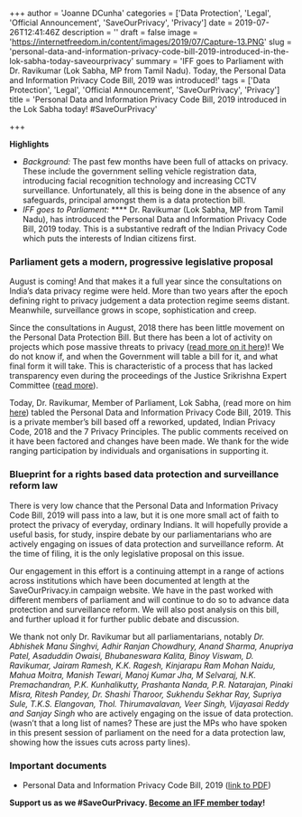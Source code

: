 +++
author = 'Joanne DCunha'
categories = ['Data Protection', 'Legal', 'Official Announcement', 'SaveOurPrivacy', 'Privacy']
date = 2019-07-26T12:41:46Z
description = ''
draft = false
image = 'https://internetfreedom.in/content/images/2019/07/Capture-13.PNG'
slug = 'personal-data-and-information-privacy-code-bill-2019-introduced-in-the-lok-sabha-today-saveourprivacy'
summary = 'IFF goes to Parliament with Dr. Ravikumar (Lok Sabha, MP from Tamil Nadu). Today, the Personal Data and Information Privacy Code Bill, 2019 was introduced!'
tags = ['Data Protection', 'Legal', 'Official Announcement', 'SaveOurPrivacy', 'Privacy']
title = 'Personal Data and Information Privacy Code Bill, 2019 introduced in the Lok Sabha today! #SaveOurPrivacy'

+++


**Highlights**

* _Background:_ The past few months have been full of attacks on privacy. These include the government selling vehicle registration data, introducing facial recognition technology and increasing CCTV surveillance. Unfortunately, all this is being done in the absence of any safeguards, principal amongst them is a data protection bill.
* _IFF goes to Parliament:_ **** Dr. Ravikumar (Lok Sabha, MP from Tamil Nadu), has introduced the Personal Data and Information Privacy Code Bill, 2019 today. This is a substantive redraft of the Indian Privacy Code which puts the interests of Indian citizens first.

### Parliament gets a modern, progressive legislative proposal

August is coming! And that makes it a full year since the consultations on India’s data privacy regime were held. More than two years after the epoch defining right to privacy judgement a data protection regime seems distant. Meanwhile, surveillance grows in scope, sophistication and creep.

Since the consultations in August, 2018 there has been little movement on the Personal Data Protection Bill. But there has been a lot of activity on projects which pose massive threats to privacy ([read more on it here](https://internetfreedom.in/running-out-of-time-but-never-out-of-slime-new-ways-in-which-your-data-is-threatened/))! We do not know if, and when the Government will table a bill for it, and what final form it will take. This is characteristic of a process that has lacked transparency even during the proceedings of the Justice Srikrishna Expert Committee ([read more](https://internetfreedom.in/untitled-2/)).

Today, Dr. Ravikumar, Member of Parliament, Lok Sabha, (read more on him [here](https://www.hindustantimes.com/india-news/first-constituency-then-state-nation/story-6ZrWdYrzqWouzvAVUERwlJ.html)) tabled the Personal Data and Information Privacy Code Bill, 2019. This is a private member’s bill based off a reworked, updated, Indian Privacy Code, 2018 and the 7 Privacy Principles. The public comments received on it have been factored and changes have been made. We thank for the wide ranging participation by individuals and organisations in supporting it.

### Blueprint for a rights based data protection and surveillance reform law

There is very low chance that the Personal Data and Information Privacy Code Bill, 2019 will pass into a law, but it is one more small act of faith to protect the privacy of everyday, ordinary Indians. It will hopefully provide a useful basis, for study, inspire debate by our parliamentarians who are actively engaging on issues of data protection and surveillance reform. At the time of filing, it is the only legislative proposal on this issue.

Our engagement in this effort is a continuing attempt in a range of actions across institutions which have been documented at length at the SaveOurPrivacy.in campaign website. We have in the past worked with different members of parliament and will continue to do so to advance data protection and surveillance reform. We will also post analysis on this bill, and further upload it for further public debate and discussion.

We thank not only Dr. Ravikumar but all parliamentarians, notably _Dr. Abhishek Manu Singhvi, Adhir Ranjan Chowdhury, Anand Sharma, Anupriya Patel, Asaduddin Owaisi, Bhubaneswara Kalita, Binoy Viswam, D. Ravikumar, Jairam Ramesh, K.K. Ragesh, Kinjarapu Ram Mohan Naidu, Mahua Moitra, Manish Tewari, Manoj Kumar Jha, M Selvaraj, N.K. Premachandran, P.K. Kunhalikutty, Prashanta Nanda, P.R. Natarajan, Pinaki Misra, Ritesh Pandey, Dr. Shashi Tharoor, Sukhendu Sekhar Ray, Supriya Sule, T.K.S. Elangovan, Thol. Thirumavalavan, Veer Singh, Vijayasai Reddy and Sanjay Singh_ who are actively engaging on the issue of data protection. (wasn’t that a long list of names? These are just the MPs who have spoken in this present session of parliament on the need for a data protection law, showing how the issues cuts across party lines).

### Important documents

* Personal Data and Information Privacy Code Bill, 2019 ([link to PDF](https://drive.google.com/open?id=1DReq96e-FLsSoKUvK94_-VCtu2Y1PE97))

**__Support us as we #SaveOurPrivacy. [Become an IFF member today](https://internetfreedom.in/donate/)!__**

